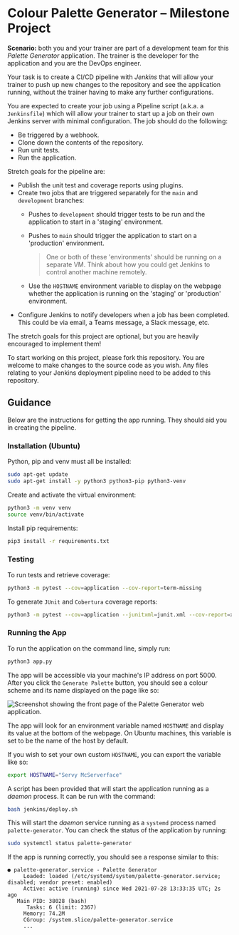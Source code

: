 # Colour Palette Generator – Milestone Project

**Scenario:** both you and your trainer are part of a development team for this *Palette Generator* application. The trainer is the developer for the application and you are the DevOps engineer.

Your task is to create a CI/CD pipeline with *Jenkins* that will allow your trainer to push up new changes to the repository and see the application running, without the trainer having to make any further configurations.

You are expected to create your job using a Pipeline script (a.k.a. a `Jenkinsfile`) which will allow your trainer to start up a job on their own Jenkins server with minimal configuration. The job should do the following:
* Be triggered by a webhook.
* Clone down the contents of the repository.
* Run unit tests.
* Run the application.

Stretch goals for the pipeline are:
* Publish the unit test and coverage reports using plugins.
* Create two jobs that are triggered separately for the `main` and `development` branches:
    * Pushes to `development` should trigger tests to be run and the application to start in a 'staging' environment.
    
    * Pushes to `main` should trigger the application to start on a 'production' environment.

        > One or both of these 'environments' should be running on a separate VM. Think about how you could get Jenkins to control another machine remotely.
    
    * Use the `HOSTNAME` environment variable to display on the webpage whether the application is running on the 'staging' or 'production' environment.
* Configure Jenkins to notify developers when a job has been completed. This could be via email, a Teams message, a Slack message, etc.

The stretch goals for this project are optional, but you are heavily encouraged to implement them!

To start working on this project, please fork this repository. You are welcome to make changes to the source code as you wish. Any files relating to your Jenkins deployment pipeline need to be added to this repository.

## Guidance

Below are the instructions for getting the app running. They should aid you in creating the pipeline.

### Installation (Ubuntu)

Python, pip and venv must all be installed:

```bash
sudo apt-get update
sudo apt-get install -y python3 python3-pip python3-venv
```

Create and activate the virtual environment:

```bash
python3 -m venv venv
source venv/bin/activate
```

Install pip requirements:

```bash
pip3 install -r requirements.txt
```

### Testing 

To run tests and retrieve coverage:

```bash
python3 -m pytest --cov=application --cov-report=term-missing
```

To generate `JUnit` and `Cobertura` coverage reports:

```bash
python3 -m pytest --cov=application --junitxml=junit.xml --cov-report=xml --cov-report=term-missing
```

### Running the App

To run the application on the command line, simply run:

```bash
python3 app.py
```

The app will be accessible via your machine's IP address on port 5000. After you click the `Generate Palette` button, you should see a colour scheme and its name displayed on the page like so:

![Screenshot showing the front page of the Palette Generator web application.](images/front_page.png)

The app will look for an environment variable named `HOSTNAME` and display its value at the bottom of the webpage. On Ubuntu machines, this variable is set to be the name of the host by default.

If you wish to set your own custom `HOSTNAME`, you can export the variable like so:

```bash
export HOSTNAME="Servy McServerface"
```

A script has been provided that will start the application running as a *daemon* process. It can be run with the command:

```bash
bash jenkins/deploy.sh
```

This will start the *daemon* service running as a `systemd` process named `palette-generator`. You can check the status of the application by running:

```bash
sudo systemctl status palette-generator
```

If the app is running correctly, you should see a response similar to this:

```
● palette-generator.service - Palette Generator
     Loaded: loaded (/etc/systemd/system/palette-generator.service; disabled; vendor preset: enabled)
     Active: active (running) since Wed 2021-07-28 13:33:35 UTC; 2s ago
   Main PID: 38028 (bash)
      Tasks: 6 (limit: 2367)
     Memory: 74.2M
     CGroup: /system.slice/palette-generator.service
     ...
```
